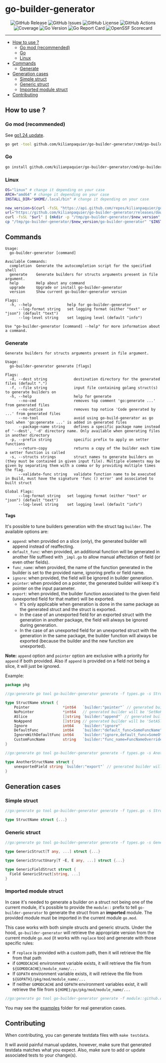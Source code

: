 # go-builder-generator <!-- omit in toc -->

<p align="center">
  <img alt="GitHub Release" src="https://img.shields.io/github/v/release/kilianpaquier/go-builder-generator?include_prereleases&sort=semver&style=for-the-badge">
  <img alt="GitHub Issues" src="https://img.shields.io/github/issues-raw/kilianpaquier/go-builder-generator?style=for-the-badge">
  <img alt="GitHub License" src="https://img.shields.io/github/license/kilianpaquier/go-builder-generator?style=for-the-badge">
  <img alt="GitHub Actions" src="https://img.shields.io/github/actions/workflow/status/kilianpaquier/go-builder-generator/integration.yml?style=for-the-badge">
  <img alt="Coverage" src="https://img.shields.io/codecov/c/github/kilianpaquier/go-builder-generator?style=for-the-badge">
  <img alt="Go Version" src="https://img.shields.io/github/go-mod/go-version/kilianpaquier/go-builder-generator?style=for-the-badge">
  <img alt="Go Report Card" src="https://goreportcard.com/badge/github.com/kilianpaquier/go-builder-generator?style=for-the-badge">
  <img alt="OpenSSF Scorecard" src="https://img.shields.io/ossf-scorecard/github.com/kilianpaquier/go-builder-generator?label=OpenSSF+Scorecard&style=for-the-badge">
</p>

---

- [How to use ?](#how-to-use-)
  - [Go mod (recommended)](#go-mod-recommended)
  - [Go](#go)
  - [Linux](#linux)
- [Commands](#commands)
  - [Generate](#generate)
- [Generation cases](#generation-cases)
  - [Simple struct](#simple-struct)
  - [Generic struct](#generic-struct)
  - [Imported module struct](#imported-module-struct)
- [Contributing](#contributing)

## How to use ?

### Go mod (recommended)

See [go1.24 update](https://go.dev/blog/go1.24).

```sh
go get -tool github.com/kilianpaquier/go-builder-generator/cmd/go-builder-generator
```

### Go

```sh
go install github.com/kilianpaquier/go-builder-generator/cmd/go-builder-generator@latest
```

### Linux

```sh
OS="linux" # change it depending on your case
ARCH="amd64" # change it depending on your case
INSTALL_DIR="$HOME/.local/bin" # change it depending on your case

new_version=$(curl -fsSL "https://api.github.com/repos/kilianpaquier/go-builder-generator/releases/latest" | jq -r '.tag_name')
url="https://github.com/kilianpaquier/go-builder-generator/releases/download/$new_version/go-builder-generator_${OS}_${ARCH}.tar.gz"
curl -fsSL "$url" | (mkdir -p "/tmp/go-builder-generator/$new_version" && cd "/tmp/go-builder-generator/$new_version" && tar -xz)
cp "/tmp/go-builder-generator/$new_version/go-builder-generator" "$INSTALL_DIR/go-builder-generator"
```

## Commands

```
Usage:
  go-builder-generator [command]

Available Commands:
  completion  Generate the autocompletion script for the specified shell
  generate    Generate builders for structs arguments present in file argument.
  help        Help about any command
  upgrade     Upgrade or install go-builder-generator
  version     Show current go-builder-generator version

Flags:
  -h, --help                help for go-builder-generator
      --log-format string   set logging format (either "text" or "json") (default "text")
      --log-level string    set logging level (default "info")

Use "go-builder-generator [command] --help" for more information about a command.
```

### Generate

```
Generate builders for structs arguments present in file argument.

Usage:
  go-builder-generator generate [flags]

Flags:
  -d, --dest string            destination directory for the generated files (default ".")
  -f, --file string            input file containing golang struct(s) to generate builders on
  -h, --help                   help for generate
      --no-cmd                 removes top comment 'go:generate ...' from generated files
      --no-notice              removes top notice 'Code generated by ...' from generated files
      --no-tool                avoid using go-build-generator as go tool when 'go:generate ...' is added in generated files
      --package-name string    defines a specific package name instead of '--dest', '-d' directory name. Only available when generating files in another directory
  -p, --prefix string          specific prefix to apply on setter functions
      --return-copy            returns a copy of the builder each time a setter function is called
  -s, --structs strings        struct names to generate builders on (they must be contained in given input file). Multiple elements may be given by separating them with a comma or by providing multiple times the flag.
      --validate-func string   validate function name to be executed in Build, must have the signature 'func () error' and associated to built struct

Global Flags:
      --log-format string   set logging format (either "text" or "json") (default "text")
      --log-level string    set logging level (default "info")
```

#### Tags

It's possible to tune builders generation with the struct tag `builder`. The available options are:

- `append`: when provided on a slice (only), the generated builder will append instead of reaffecting.
- `default_func`: when provided, an additional function will be generated in another file suffixed with `_impl.go` to allow manual affectation of field (or even other fields).
- `func_name`: when provided, the name of the function generated in the builder is set to the provided name, ignoring prefix or field name.
- `ignore`: when provided, the field will be ignored in builder generation.
- `pointer`: when provided on a pointer, the generated builder will keep it's pointer on the input parameter.
- `export`: when provided, the builder function associated to the given field (unexported field for that matter) will be exported.
  - It's only applicable when generation is done in the same package as the generated struct and the struct is exported.
  - In the case of an unexported field for an exported struct with the generation in another package, the field will always be ignored during generation.
  - In the case of an unexported field for an unexported struct with the generation in the same package, the builder function will always be exported (because the builder and the new function are unexported).

**Note:** `append` option and `pointer` option are exclusive with a priority for `append` if both provided. Also if `append` is provided on a field not being a slice, it will just be ignored.

Example:

```go
package pkg

//go:generate go tool go-builder-generator generate -f types.go -s StructName -d builders

type StructName struct {
	Pointer               *int64   `builder:"pointer"` // generated builder will be 'SetPointer(pointer *int64)'
	NoPointer             *int64   // generated builder will be 'SetNoPointer(noPointer int64)'
	ASlice                []string `builder:"append"` // generated builder will be 'SetASlice(aSlice ...string)', additionally the affectation will be `b.ASlice = append(b.ASlice, aSlice...)`
	NoAppend              []string // generated builder will be 'SetASlice(noAppend []string)', additionally the affectation will be `b.NoAppend = noAppend`
	Ignore                int64    `builder:"ignore"`                            // no builder will be generated on this field
	DefaultFunc           int64    `builder:"default_func=SomeFuncName"`         // an additional function named 'SomeFuncName' will be generated in target package file '_impl.go' and associated to builder struct
	IgnoreWithDefaultFunc int64    `builder:"ignore,default_func=SomeOtherFunc"` // no builder will be generated and the additional function will be generated
	CustomFuncName        string   `builder:"func_name=FuncNameOverride"`        // generated builder will be 'FuncNameOverride(customFuncName string)'
}

//go:generate go tool go-builder-generator generate -f types.go -s AnotherStructName

type AnotherStructName struct {
	unexportedField string `builder:"export"` // generated builder will be 'UnexportedField(unexportedField string)'
}
```

## Generation cases

### Simple struct

```go
//go:generate go tool go-builder-generator generate -f types.go -s StructName -d builders

type StructName struct {...}
```

### Generic struct

```go
//go:generate go tool go-builder-generator generate -f types.go -s GenericStruct,GenericStructUnary,GenericFieldStruct -d builders

type GenericStruct[T any, ...] struct {...}

type GenericStructUnary[T ~E, E any, ...] struct {...}

type GenericFieldStruct struct {
  Field GenericStruct[string, ...]
}
```

### Imported module struct

In case it's needed to generate a builder on a struct not being one of the current module, it's possible to provide the `module::` prefix to tell `go-builder-generator` to generate the struct from an **imported** module.
The provided module must be imported in the current module `go.mod`.

This case works with both simple structs and generic structs. Under the hood, `go-builder-generator` will retrieve the appropriate version from the current module `go.mod` (it works with `replace` too)
and generate with those specific rules:
- If `replace` is provided with a custom path, then it will retrieve the file from that path
- if `GOMODCACHE` environment variable exists, it will retrieve the file from `${GOMODCACHE}/module_name/...`
- If `GOPATH` environment variable exists, it will retrieve the file from `${GOPATH}/pkg/mod/module_name/...`
- If neither `GOMODCACHE` and `GOPATH` environment variables exist, it will retrieve the file from `${HOME}/go/pkg/mod/module_name/...`

```go
//go:generate go tool go-builder-generator generate -f module::github.com/kilianpaquier/go-builder-generator/path/to/file.go -s ExternalStructName -d builders
```

You may see the [examples](./examples/) folder for real generation cases.

## Contributing

When contributing, you can generate testdata files with `make testdata`.

It will avoid painful manual updates, however, make sure that generated testdata matches what you expect.
Also, make sure to add or update associated tests to your change(s).
